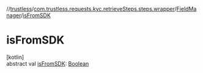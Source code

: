 //[trustless](../../../index.md)/[com.trustless.requests.kyc.retrieveSteps.steps.wrapper](../index.md)/[FieldManager](index.md)/[isFromSDK](is-from-s-d-k.md)

# isFromSDK

[kotlin]\
abstract val [isFromSDK](is-from-s-d-k.md): [Boolean](https://kotlinlang.org/api/latest/jvm/stdlib/kotlin/-boolean/index.html)
